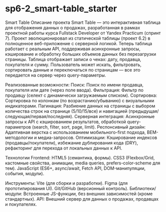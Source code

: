 # sp6-2_smart-table_starter
Smart Table
Описание проекта
Smart Table — это интерактивная таблица для отображения данных о продажах, разработанная в рамках проектной работы курса Fullstack Developer от Yandex Practicum (спринт 7). Проект эволюционировал из статической таблицы (проект 6.2) в полноценное веб-приложение с серверной логикой. Теперь таблица работает с реальным API, поддерживая асинхронные запросы, кэширование и обработку больших объемов данных без перезагрузки страницы.
Таблица отображает записи о чеках: дату, продавца, покупателя и сумму. Пользователь может искать, фильтровать, сортировать данные и переключаться по страницам — все это передается на сервер через query-параметры.

Реализованные возможности:
Поиск: Поиск по имени продавца, покупателя или дате (через поле ввода).
Фильтрация: Фильтр по продавцу (селект с динамически загружаемым списком).
Сортировка: Сортировка по колонкам (по возрастанию/убыванию) с визуальными индикаторами.
Пагинация: Разбиение данных на страницы с выбором количества строк на странице (5/10/15/все) и навигацией (предыдущая/следующая/первая/последняя).
Серверная интеграция: Асинхронные запросы к API с кэшированием результатов, обработкой query-параметров (search, filter, sort, page, limit).
Респонсивный дизайн: Адаптивная верстка с использованием мобильного-first подхода, BEM-методологии и медиа-запросов.
Оптимизации: Кэширование индексов (продавцы/покупатели), избежание дублирования кода (DRY), рефакторинг для перехода от локальных данных к API.

Технологии
Frontend:
HTML5 (семантика, формы).
CSS3 (Flexbox/Grid, кастомные свойства, анимации, media queries, prefers-color-scheme для тем).
JavaScript (ES6+, async/await, Fetch API, DOM-манипуляции, события, модули).

Инструменты:
Vite (для сборки и разработки).
Figma (для прототипирования UI).
Git/GitHub (версионный контроль).
Библиотеки/модули: Встроенные JS-функции, без внешних зависимостей (кроме стандартных).
API: Внешний сервер для данных о продажах, продавцах и покупателях.
